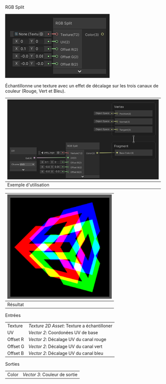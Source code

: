 RGB Split

![](rgb-split.png)

Échantillonne une texture avec un effet de décalage sur les trois canaux de couleur (Rouge, Vert et Bleu).

| ![](rgb-split-sample-1.png) |
| --------------------------- |
| Exemple d'utilisation       |

| ![](rgb-split-sample-2.png) |
| --------------------------- |
| Résultat                    |

Entrées

|          |                                             |
| -------- | ------------------------------------------- |
| Texture  | *Texture 2D Asset*: Texture a échantilloner |
| UV       | *Vector 2*: Coordonées UV de base           |
| Offset R | *Vector 2*: Décalage UV du canal rouge      |
| Offset G | *Vector 2*: Décalage UV du canal vert       |
| Offset B | *Vector 2*: Décalage UV du canal bleu       |

Sorties

|       |                               |
| ----- | ----------------------------- |
| Color | *Vector 3*: Couleur de sortie |

